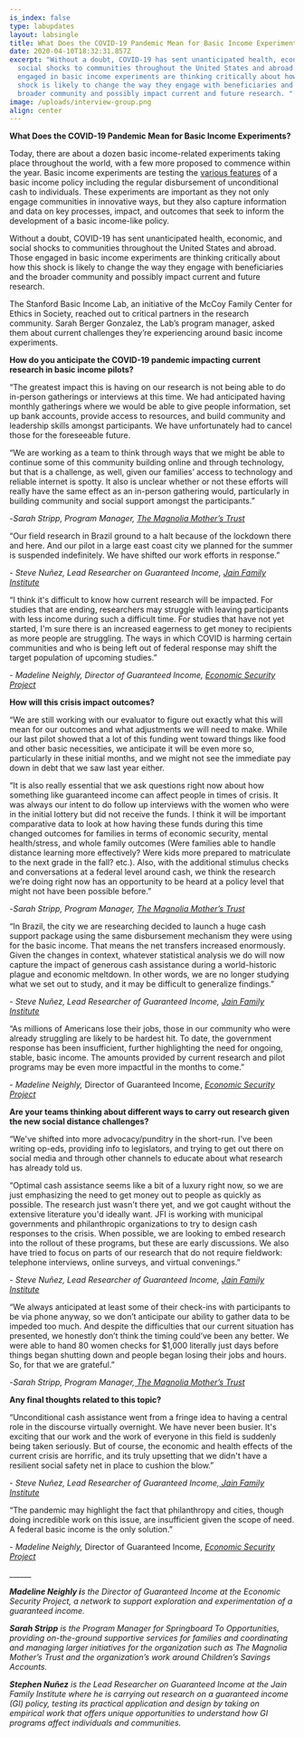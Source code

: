 ```yaml
---
is_index: false
type: labupdates
layout: labsingle
title: What Does the COVID-19 Pandemic Mean for Basic Income Experiments?
date: 2020-04-10T18:32:31.857Z
excerpt: "Without a doubt, COVID-19 has sent unanticipated health, economic, and
  social shocks to communities throughout the United States and abroad. Those
  engaged in basic income experiments are thinking critically about how this
  shock is likely to change the way they engage with beneficiaries and the
  broader community and possibly impact current and future research. "
image: /uploads/interview-group.png
align: center
---
```

**What Does the COVID-19 Pandemic Mean for Basic Income Experiments?**

Today, there are about a dozen basic income-related experiments taking place throughout the world, with a few more proposed to commence within the year. Basic income experiments are testing the [various features](https://basicincome.stanford.edu/about/what-is-ubi/) of a basic income policy including the regular disbursement of unconditional cash to individuals. These experiments are important as they not only engage communities in innovative ways, but they also capture information and data on key processes, impact, and outcomes that seek to inform the development of a basic income-like policy.

Without a doubt, COVID-19 has sent unanticipated health, economic, and social shocks to communities throughout the United States and abroad. Those engaged in basic income experiments are thinking critically about how this shock is likely to change the way they engage with beneficiaries and the broader community and possibly impact current and future research.

The Stanford Basic Income Lab, an initiative of the McCoy Family Center for Ethics in Society, reached out to critical partners in the research community. Sarah Berger Gonzalez, the Lab’s program manager, asked them about current challenges they’re experiencing around basic income experiments.

**How do you anticipate the COVID-19 pandemic impacting current research in basic income pilots?**

“The greatest impact this is having on our research is not being able to do in-person gatherings or interviews at this time. We had anticipated having monthly gatherings where we would be able to give people information, set up bank accounts, provide access to resources, and build community and leadership skills amongst participants. We have unfortunately had to cancel those for the foreseeable future.

“We are working as a team to think through ways that we might be able to continue some of this community building online and through technology, but that is a challenge, as well, given our families’ access to technology and reliable internet is spotty. It also is unclear whether or not these efforts will really have the same effect as an in-person gathering would, particularly in building community and social support amongst the participants.”

\-*Sarah Stripp, Program Manager, [The Magnolia Mother’s Trust](http://springboardto.org/index.php/blog/story/introducing-the-magnolia-mothers-trust)*

“Our field research in Brazil ground to a halt because of the lockdown there and here. And our pilot in a large east coast city we planned for the summer is suspended indefinitely. We have shifted our work efforts in response.”

\- *Steve Nuñez, Lead Researcher on Guaranteed Income, [Jain Family Institute](https://www.jainfamilyinstitute.org/about/)*

“I think it's difficult to know how current research will be impacted. For studies that are ending, researchers may struggle with leaving participants with less income during such a difficult time. For studies that have not yet started, I'm sure there is an increased eagerness to get money to recipients as more people are struggling. The ways in which COVID is harming certain communities and who is being left out of federal response may shift the target population of upcoming studies.”

*\- Madeline Neighly, Director of Guaranteed Income, [Economic Security Project](https://www.economicsecurityproject.org/team/)*

**How will this crisis impact outcomes?**

“We are still working with our evaluator to figure out exactly what this will mean for our outcomes and what adjustments we will need to make. While our last pilot showed that a lot of this funding went toward things like food and other basic necessities, we anticipate it will be even more so, particularly in these initial months, and we might not see the immediate pay down in debt that we saw last year either.

“It is also really essential that we ask questions right now about how something like guaranteed income can affect people in times of crisis. It was always our intent to do follow up interviews with the women who were in the initial lottery but did not receive the funds. I think it will be important comparative data to look at how having these funds during this time changed outcomes for families in terms of economic security, mental health/stress, and whole family outcomes (Were families able to handle distance learning more effectively? Were kids more prepared to matriculate to the next grade in the fall? etc.). Also, with the additional stimulus checks and conversations at a federal level around cash, we think the research we’re doing right now has an opportunity to be heard at a policy level that might not have been possible before.”

\-*Sarah Stripp, Program Manager, [The Magnolia Mother’s Trust](http://springboardto.org/index.php/blog/story/introducing-the-magnolia-mothers-trust)*

“In Brazil, the city we are researching decided to launch a huge cash support package using the same disbursement mechanism they were using for the basic income. That means the net transfers increased enormously. Given the changes in context, whatever statistical analysis we do will now capture the impact of generous cash assistance during a world-historic plague and economic meltdown. In other words, we are no longer studying what we set out to study, and it may be difficult to generalize findings.”

\- *Steve Nuñez, Lead Researcher of Guaranteed Income, [Jain Family Institute](https://www.jainfamilyinstitute.org/about/)*

“As millions of Americans lose their jobs, those in our community who were already struggling are likely to be hardest hit. To date, the government response has been insufficient, further highlighting the need for ongoing, stable, basic income. The amounts provided by current research and pilot programs may be even more impactful in the months to come.”

\- *Madeline Neighly,* Director of Guaranteed Income, *[Economic Security Project](https://www.economicsecurityproject.org/team/)*

**Are your teams thinking about different ways to carry out research given the new social distance challenges?**

“We've shifted into more advocacy/punditry in the short-run. I've been writing op-eds, providing info to legislators, and trying to get out there on social media and through other channels to educate about what research has already told us.

“Optimal cash assistance seems like a bit of a luxury right now, so we are just emphasizing the need to get money out to people as quickly as possible. The research just wasn't there yet, and we got caught without the extensive literature you'd ideally want. JFI is working with municipal governments and philanthropic organizations to try to design cash responses to the crisis. When possible, we are looking to embed research into the rollout of these programs, but these are early discussions. We also have tried to focus on parts of our research that do not require fieldwork: telephone interviews, online surveys, and virtual convenings.”

\- *Steve Nuñez, Lead Researcher of Guaranteed Income, [Jain Family Institute](https://www.jainfamilyinstitute.org/about/)*

“We always anticipated at least some of their check-ins with participants to be via phone anyway, so we don’t anticipate our ability to gather data to be impeded too much. And despite the difficulties that our current situation has presented, we honestly don’t think the timing could’ve been any better. We were able to hand 80 women checks for $1,000 literally just days before things began shutting down and people began losing their jobs and hours. So, for that we are grateful.”

\-*Sarah Stripp, Program Manager,[ The Magnolia Mother’s Trust](http://springboardto.org/index.php/blog/story/introducing-the-magnolia-mothers-trust)*

**Any final thoughts related to this topic?**

“Unconditional cash assistance went from a fringe idea to having a central role in the discourse virtually overnight. We have never been busier. It's exciting that our work and the work of everyone in this field is suddenly being taken seriously. But of course, the economic and health effects of the current crisis are horrific, and its truly upsetting that we didn't have a resilient social safety net in place to cushion the blow.”

\- *Steve Nuñez, Lead Researcher of Guaranteed Income,[ Jain Family Institute](https://www.jainfamilyinstitute.org/about/)*

“The pandemic may highlight the fact that philanthropy and cities, though doing incredible work on this issue, are insufficient given the scope of need. A federal basic income is the only solution.”

\- *Madeline Neighly,* Director of Guaranteed Income, *[Economic Security Project](https://www.economicsecurityproject.org/team/)*

\_\_\_\_\_\_

***Madeline Neighly i**s the Director of Guaranteed Income at the Economic Security Project, a network to support exploration and experimentation of a guaranteed income.*

***Sarah Stripp** is the Program Manager for Springboard To Opportunities, providing on-the-ground supportive services for families and coordinating and managing larger initiatives for the organization such as The Magnolia Mother’s Trust and the organization’s work around Children’s Savings Accounts.*

***Stephen Nuñez** is the Lead Researcher on Guaranteed Income at the Jain Family Institute where he is carrying out research on a guaranteed income (GI) policy, testing its practical application and design by taking on empirical work that offers unique opportunities to understand how GI programs affect individuals and communities.*